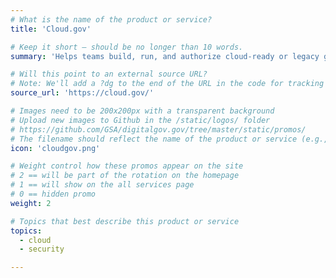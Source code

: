 ```yaml
---
# What is the name of the product or service?
title: 'Cloud.gov'

# Keep it short — should be no longer than 10 words.
summary: 'Helps teams build, run, and authorize cloud-ready or legacy government systems quickly and cheaply.'

# Will this point to an external source URL?
# Note: We'll add a ?dg to the end of the URL in the code for tracking purposes
source_url: 'https://cloud.gov/'

# Images need to be 200x200px with a transparent background
# Upload new images to Github in the /static/logos/ folder
# https://github.com/GSA/digitalgov.gov/tree/master/static/promos/
# The filename should reflect the name of the product or service (e.g., challenge-gov.png)
icon: 'cloudgov.png'

# Weight control how these promos appear on the site
# 2 == will be part of the rotation on the homepage
# 1 == will show on the all services page
# 0 == hidden promo
weight: 2

# Topics that best describe this product or service
topics:
  - cloud
  - security

---
```

